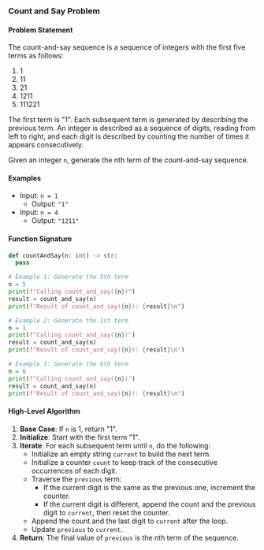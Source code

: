 ### Count and Say Problem

#### Problem Statement
The count-and-say sequence is a sequence of integers with the first five terms as follows:
1. 1
2. 11
3. 21
4. 1211
5. 111221

The first term is "1". Each subsequent term is generated by describing the previous term. An integer is described as a sequence of digits, reading from left to right, and each digit is described by counting the number of times it appears consecutively.

Given an integer `n`, generate the nth term of the count-and-say sequence.

#### Examples
- Input: `n = 1`
  - Output: `"1"`
- Input: `n = 4`
  - Output: `"1211"`

#### Function Signature
```python
def countAndSay(n: int) -> str:
  pass

# Example 1: Generate the 5th term
n = 5
print(f"Calling count_and_say({n})")
result = count_and_say(n)
print(f"Result of count_and_say({n}): {result}\n")

# Example 2: Generate the 1st term
n = 1
print(f"Calling count_and_say({n})")
result = count_and_say(n)
print(f"Result of count_and_say({n}): {result}\n")

# Example 3: Generate the 6th term
n = 6
print(f"Calling count_and_say({n})")
result = count_and_say(n)
print(f"Result of count_and_say({n}): {result}\n")
```

#### High-Level Algorithm
1. **Base Case**: If `n` is 1, return "1".
2. **Initialize**: Start with the first term "1".
3. **Iterate**: For each subsequent term until `n`, do the following:
    - Initialize an empty string `current` to build the next term.
    - Initialize a counter `count` to keep track of the consecutive occurrences of each digit.
    - Traverse the `previous` term:
        - If the current digit is the same as the previous one, increment the counter.
        - If the current digit is different, append the count and the previous digit to `current`, then reset the counter.
    - Append the count and the last digit to `current` after the loop.
    - Update `previous` to `current`.
4. **Return**: The final value of `previous` is the nth term of the sequence.
